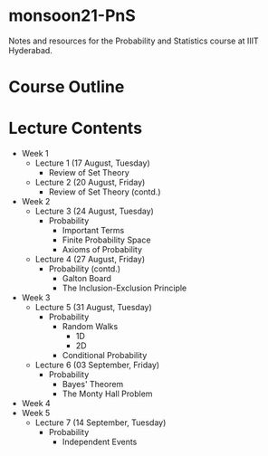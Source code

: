 # monsoon21-PnS
Notes and resources for the Probability and Statistics course at IIIT Hyderabad.

# Course Outline

# Lecture Contents
* Week 1
    * Lecture 1 (17 August, Tuesday)
        - Review of Set Theory
    * Lecture 2 (20 August, Friday)
        - Review of Set Theory (contd.)
* Week 2
    * Lecture 3 (24 August, Tuesday)
        - Probability
            - Important Terms
            - Finite Probability Space
            - Axioms of Probability
    * Lecture 4 (27 August, Friday)
        - Probability (contd.)
            - Galton Board
            - The Inclusion-Exclusion Principle
* Week 3
    * Lecture 5 (31 August, Tuesday)
        - Probability
            - Random Walks
                - 1D
                - 2D
            - Conditional Probability
    * Lecture 6 (03 September, Friday)
        - Probability
            - Bayes' Theorem
            - The Monty Hall Problem
* Week 4
* Week 5
    * Lecture 7 (14 September, Tuesday)
        - Probability
            - Independent Events
